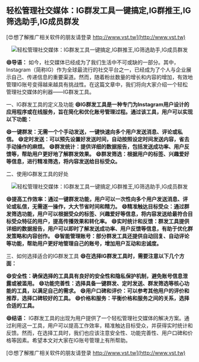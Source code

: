 ## **轻松管理社交媒体：IG群发工具一键搞定,IG群推王,IG筛选助手,IG成员群发**

[😍想了解推广相关软件的朋友请登录 http://www.vst.tw](http://www.vst.tw)

 <center><img src="https://vst.tw/MP4/tuiguang/png/8.png" alt="轻松管理社交媒体：IG群发工具一键搞定,IG群推王,IG筛选助手,IG成员群发"></center>

**😄导语：**
如今，社交媒体已经成为了我们生活中不可或缺的一部分。其中，Instagram（简称IG）作为全球最流行的社交平台之一，已经成为了个人与企业展示自己、传递信息的重要渠道。然而，随着粉丝数量的增长和内容的增加，有效地管理IG账号变得越来越具有挑战性。在这篇文章中，我们将向大家介绍一个轻松管理社交媒体的利器——IG群发工具。

一、IG群发工具的定义及功能
**😄IG群发工具是一种专门为Instagram用户设计的应用程序或在线服务，旨在简化和优化账号管理过程。通过该工具，用户可以实现以下功能：**

**😄一键群发：无需一个个手动发送，一键快速向多个用户发送消息、评论或私信。**
**😄定时发送：可以预先设置好发送时间，自动按照设定时间发送内容，省去手动操作的麻烦。**
**😄群发统计：提供详细的数据报告，包括发送成功率、用户反馈等，帮助用户更好地了解群发效果。**
**😄群发筛选：根据用户的标签、兴趣爱好等信息，进行精准筛选，将内容发送给目标受众。**

二、使用IG群发工具的好处

 <center><img src="https://vst.tw/MP4/tuiguang/png/3.png" alt="轻松管理社交媒体：IG群发工具一键搞定,IG群推王,IG筛选助手,IG成员群发"></center>

**😄提高工作效率：通过一键群发功能，用户可以一次性向多个用户发送消息、评论或私信，无需逐一操作，大大节省时间和精力。**
**😄精准触达目标受众：通过群发筛选功能，用户可以根据受众的标签、兴趣爱好等信息，将内容发送给最符合目标受众特征的用户，提高传播效果和转化率。**
**😄实时统计和反馈：群发工具提供详细的数据报告，用户可以即时了解发送成功率、用户反馈等信息，有助于优化群发策略和内容创作。**
**😄智能管理账号：部分群发工具还提供自动回复、自动评论等功能，帮助用户更好地管理自己的账号，增加用户互动和忠诚度。**

三、如何选择适合的IG群发工具
**😄在选择IG群发工具时，需要注意以下几个方面：**

**😄安全性：确保选择的工具具有良好的安全性和隐私保护机制，避免账号信息泄露或被滥用。**
**😄功能完善性：选择具备一键群发、定时发送、群发筛选等核心功能的工具，以满足自己的需求。**
**😄用户口碑和评价：可以参考其他用户的评价和推荐，选择口碑较好的工具。**
**😄价格和服务：平衡价格和服务之间的关系，选择合适的工具。**

**😄结语：**
IG群发工具的出现为用户提供了一个轻松管理社交媒体的解决方案。通过利用这一工具，用户可以提高工作效率，精准触达目标受众，并获得实时统计和反馈。然而，在选择工具时，我们也应该注意安全性、功能完善性、用户口碑和价格等因素。希望本文对大家在IG账号管理上有所帮助。

[😍想了解推广相关软件的朋友请登录 http://www.vst.tw](http://www.vst.tw)



